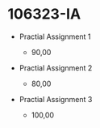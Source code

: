 # 106323-IA

- Practial Assignment 1

    - 90,00

- Practial Assignment 2

    - 80,00

- Practial Assignment 3

    - 100,00
